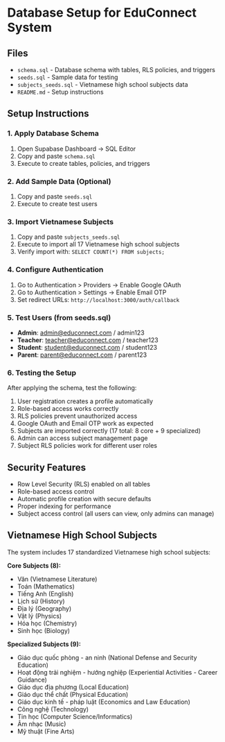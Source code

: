 # Database Setup for EduConnect System

## Files
- `schema.sql` - Database schema with tables, RLS policies, and triggers
- `seeds.sql` - Sample data for testing
- `subjects_seeds.sql` - Vietnamese high school subjects data
- `README.md` - Setup instructions

## Setup Instructions

### 1. Apply Database Schema
1. Open Supabase Dashboard → SQL Editor
2. Copy and paste `schema.sql`
3. Execute to create tables, policies, and triggers

### 2. Add Sample Data (Optional)
1. Copy and paste `seeds.sql`
2. Execute to create test users

### 3. Import Vietnamese Subjects
1. Copy and paste `subjects_seeds.sql`
2. Execute to import all 17 Vietnamese high school subjects
3. Verify import with: `SELECT COUNT(*) FROM subjects;`

### 4. Configure Authentication
1. Go to Authentication > Providers → Enable Google OAuth
2. Go to Authentication > Settings → Enable Email OTP
3. Set redirect URLs: `http://localhost:3000/auth/callback`

### 5. Test Users (from seeds.sql)
- **Admin**: admin@educonnect.com / admin123
- **Teacher**: teacher@educonnect.com / teacher123
- **Student**: student@educonnect.com / student123
- **Parent**: parent@educonnect.com / parent123

### 6. Testing the Setup
After applying the schema, test the following:
1. User registration creates a profile automatically
2. Role-based access works correctly
3. RLS policies prevent unauthorized access
4. Google OAuth and Email OTP work as expected
5. Subjects are imported correctly (17 total: 8 core + 9 specialized)
6. Admin can access subject management page
7. Subject RLS policies work for different user roles

## Security Features
- Row Level Security (RLS) enabled on all tables
- Role-based access control
- Automatic profile creation with secure defaults
- Proper indexing for performance
- Subject access control (all users can view, only admins can manage)

## Vietnamese High School Subjects
The system includes 17 standardized Vietnamese high school subjects:

**Core Subjects (8):**
- Văn (Vietnamese Literature)
- Toán (Mathematics)
- Tiếng Anh (English)
- Lịch sử (History)
- Địa lý (Geography)
- Vật lý (Physics)
- Hóa học (Chemistry)
- Sinh học (Biology)

**Specialized Subjects (9):**
- Giáo dục quốc phòng - an ninh (National Defense and Security Education)
- Hoạt động trải nghiệm - hướng nghiệp (Experiential Activities - Career Guidance)
- Giáo dục địa phương (Local Education)
- Giáo dục thể chất (Physical Education)
- Giáo dục kinh tế - pháp luật (Economics and Law Education)
- Công nghệ (Technology)
- Tin học (Computer Science/Informatics)
- Âm nhạc (Music)
- Mỹ thuật (Fine Arts)

